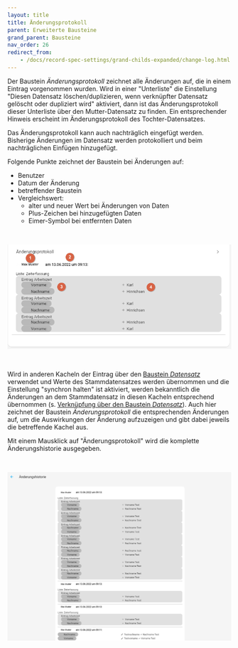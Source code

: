```yaml
---
layout: title
title: Änderungsprotokoll
parent: Erweiterte Bausteine
grand_parent: Bausteine
nav_order: 26
redirect_from:
    - /docs/record-spec-settings/grand-childs-expanded/change-log.html
---
```


Der Baustein _Änderungsprotokoll_ zeichnet alle Änderungen auf, die in einem Eintrag vorgenommen wurden.
Wird in einer "Unterliste" die Einstellung "Diesen Datensatz löschen/duplizieren, wenn verknüpfter Datensatz
gelöscht oder dupliziert wird" aktiviert, dann ist das Änderungsprotokoll dieser Unterliste über den
Mutter-Datensatz zu finden. Ein entsprechender Hinweis erscheint im Änderungsprotokoll des Tochter-Datensatzes.

Das Änderungsprotokoll kann auch nachträglich eingefügt werden. Bisherige Änderungen im Datensatz werden protokolliert
und beim nachträglichen Einfügen hinzugefügt.

Folgende Punkte zeichnet der Baustein bei Änderungen auf:

-   Benutzer
-   Datum der Änderung
-   betreffender Baustein
-   Vergleichswert:
    -   alter und neuer Wert bei Änderungen von Daten
    -   Plus-Zeichen bei hinzugefügten Daten
    -   Eimer-Symbol bei entfernten Daten

&nbsp;

![changelog](\assets\record-spec-settings\changelog.png 'changelog')

&nbsp;

Wird in anderen Kacheln der Eintrag über den [Baustein _Datensatz_](/docs/record-spec-settings/grand-child-expanded/record.html) verwendet und Werte des Stammdatensatzes werden übernommen und die Einstellung "synchron halten" ist aktiviert, werden bekanntlich die Änderungen an dem Stammdatensatz in diesen Kacheln entsprechend übernommen (s. [Verknüpfung über den Baustein _Datensatz_](/docs/link-lists.html)). Auch hier zeichnet der Baustein _Änderungsprotokoll_ die entsprechenden Änderungen auf, um die Auswirkungen der Änderung aufzuzeigen und gibt dabei jeweils die betreffende Kachel aus.

Mit einem Mausklick auf "Änderungsprotokoll" wird die komplette Änderungshistorie ausgegeben.

&nbsp;

![changelog](\assets\record-spec-settings\changelog1.png 'changelog')
